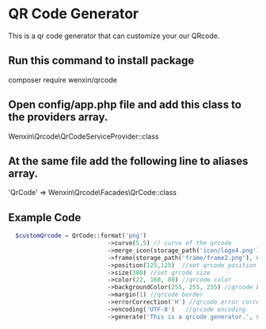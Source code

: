# QR Code Generator

This is a qr code generator that can customize your our QRcode.

## Run this command to install package
composer require wenxin/qrcode

## Open config/app.php file and add this class to the providers array.
Wenxin\Qrcode\QrCodeServiceProvider::class

## At the same file add the following line to aliases array.
'QrCode' => Wenxin\Qrcode\Facades\QrCode::class


## Example Code
```php
  $customQrcode = QrCode::format('png')     
                            ->curve(5,5) // curve of the qrcode
                            ->merge_icon(storage_path('icon/logo4.png'))  // merge icon at the center of the qrcode
                            ->frame(storage_path('frame/frame2.png'), 630, 630) //frame file , frame with and height  
                            ->position(125,125)  //set qrcode position x and y in the frame 
                            ->size(380) //set qrcode size                                                                   
                            ->color(22, 160, 80) //qrcode color
                            ->backgroundColor(255, 255, 255) //qrcode background color
                            ->margin(1) //qrcode border                       
                            ->errorCorrection('H') //qrcode error correction  
                            ->encoding('UTF-8')   //qrcode encoding                         
                            ->generate('This is a qrcode generator.', storage_path('qrcode.png')); //value and qrcode path
```
